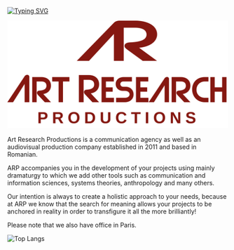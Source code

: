 <a href="https://git.io/typing-svg"><img src="https://readme-typing-svg.herokuapp.com?font=Fira+Code&pause=1000&repeat=true&random=false&width=750&lines=Art+Research+Productions+-+Agency+%26+Production+of+audiovisual" alt="Typing SVG" /></a>


![image](https://github.com/Arprod/arprod.github.io/blob/master/assets/img/V2-01.png)

Art Research Productions is a communication agency as well as an audiovisual production company established in 2011 and based in Romanian.


ARP accompanies you in the development of your projects using mainly dramaturgy to which we add other tools such as communication and information sciences, systems theories, anthropology and many others.


Our intention is always to create a holistic approach to your needs, because at ARP we know that the search for meaning allows your projects to be anchored in reality in order to transfigure it all the more brilliantly!


Please note that we also have office in Paris.


![Top Langs](https://github-readme-stats.vercel.app/api/top-langs/?username=all-smile&layout=compact&theme=tokyonight)













